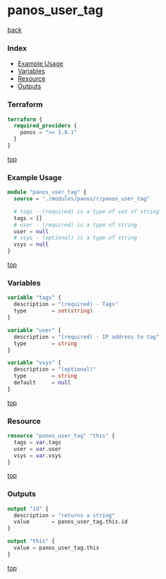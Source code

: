 # panos_user_tag

[back](../panos.md)

### Index

- [Example Usage](#example-usage)
- [Variables](#variables)
- [Resource](#resource)
- [Outputs](#outputs)

### Terraform

```terraform
terraform {
  required_providers {
    panos = ">= 1.8.1"
  }
}
```

[top](#index)

### Example Usage

```terraform
module "panos_user_tag" {
  source = "./modules/panos/r/panos_user_tag"

  # tags - (required) is a type of set of string
  tags = []
  # user - (required) is a type of string
  user = null
  # vsys - (optional) is a type of string
  vsys = null
}
```

[top](#index)

### Variables

```terraform
variable "tags" {
  description = "(required) - Tags"
  type        = set(string)
}

variable "user" {
  description = "(required) - IP address to tag"
  type        = string
}

variable "vsys" {
  description = "(optional)"
  type        = string
  default     = null
}
```

[top](#index)

### Resource

```terraform
resource "panos_user_tag" "this" {
  tags = var.tags
  user = var.user
  vsys = var.vsys
}
```

[top](#index)

### Outputs

```terraform
output "id" {
  description = "returns a string"
  value       = panos_user_tag.this.id
}

output "this" {
  value = panos_user_tag.this
}
```

[top](#index)